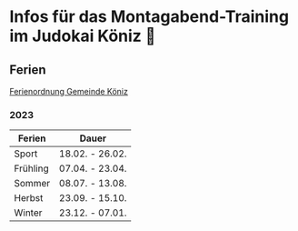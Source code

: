 # Infos für das Montagabend-Training im Judokai Köniz :martial_arts_uniform:

## Ferien
[Ferienordnung Gemeinde Köniz](https://www.koeniz.ch/public/upload/assets/16420/210701_ferienordnung_koeniz_2021-2024.pdf)


### 2023

| Ferien        | Dauer   |
| ------------- | --------------- |
| Sport         | 18.02. - 26.02. |
| Frühling      | 07.04. - 23.04. |
| Sommer        | 08.07. - 13.08. |
| Herbst        | 23.09. - 15.10. |
| Winter        | 23.12. - 07.01. |
